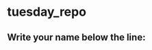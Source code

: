 # tuesday_repo

Write your name below the line:
--------------------------------------------------------
